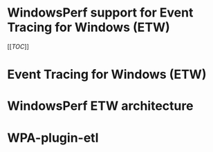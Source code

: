 # WindowsPerf support for Event Tracing for Windows (ETW)

[[_TOC_]]

# Event Tracing for Windows (ETW)

# WindowsPerf ETW architecture

# WPA-plugin-etl
